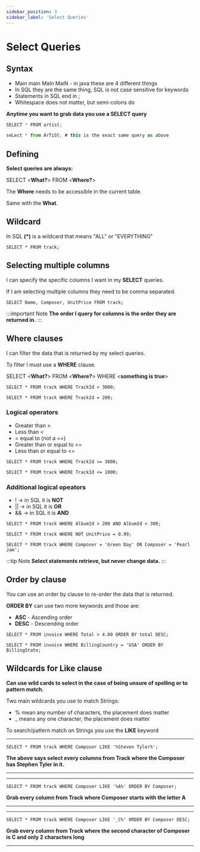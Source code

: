 ```yaml
---
sidebar_position: 3
sidebar_label: 'Select Queries'
---
```


# Select Queries

## Syntax

- Main main MaIn MaiN - in java these are 4 different things
- In SQL they are the same thing, SQL is not case sensitive for keywords
- Statements in SQL end in ;
- Whitespace does not matter, but semi-colons do

**Anytime you want to grab data you use a SELECT query**

```jsx title="Examples:"
SELECT * FROM artist;

seLect * from ArTiSt; # this is the exact same query as above
```

## Defining

**Select queries are always:**

SELECT <**What?**> FROM <**Where?**>

The **Where** needs to be accessible in the current table.

Same with the **What**.

## Wildcard

In SQL **(*)** is a wildcard that means "ALL" or "EVERYTHING"

```
SELECT * FROM track;
```

## Selecting multiple columns

I can specify the specific columns I want in my **SELECT** queries.

If I am selecting multiple columns they need to be comma separated.

```
SELECT Name, Composer, UnitPrice FROM track;
```

:::important Note
**The order I query for columns is the order they are returned in.**
:::

## Where clauses

I can filter the data that is returned by my select queries.

To filter I must use a **WHERE** clause.

SELECT <**What?**> FROM <**Where?**> WHERE <**something is true**>

```
SELECT * FROM track WHERE TrackId > 3000;

SELECT * FROM track WHERE TrackId = 200;
```

### Logical operators

- Greater than >
- Less than <
- = equal to (not a ==)
- Greater than or equal to <=
- Less than or equal to <= 

```
SELECT * FROM track WHERE TrackId >= 3000;

SELECT * FROM track WHERE TrackId <= 1000;
```

### Additional logical opeators

- ! -> in SQL it is **NOT**
- || -> in SQL it is **OR**
- && -> in SQL it is **AND**

```
SELECT * FROM track WHERE AlbumId > 200 AND AlbumId < 300;

SELECT * FROM track WHERE NOT UnitPrice = 0.99;

SELECT * FROM track WHERE Composer = 'Green Day' OR Composer = 'Pearl Jam';
```

:::tip Note
**Select statements retrieve, but never change data.**
:::

## Order by clause

You can use an order by clause to re-order the data that is returned.

**ORDER BY** can use two more keywords and those are:

- **ASC** - Ascending order
- **DESC** - Descending order

```
SELECT * FROM invoice WHERE Total > 4.00 ORDER BY total DESC;

SELECT * FROM invoice WHERE BillingCountry = 'USA' ORDER BY BillingState;
```

## Wildcards for Like clause

**Can use wild cards to select in the case of being unsure of spelling or to pattern match.**

Two main wildcards you use to match Strings:

- % mean any number of characters, the placement does matter
- _ means any one character, the placement does matter

To search/pattern match on Strings you use the **LIKE** keyword

---

```
SELECT * FROM track WHERE Composer LIKE '%Steven Tyler%';
```
**The above says select every columns from Track where the Composer has Stephen Tyler in it.**

---

---
```
SELECT * FROM track WHERE Composer LIKE '%A%' ORDER BY Composer;
```
**Grab every column from Track where Composer starts with the letter A**

---

---

```
SELECT * FROM track WHERE Composer LIKE '_C%' ORDER BY Composer DESC;
```
**Grab every column from Track where the second character of Composer is C and only 2 characters long**

---